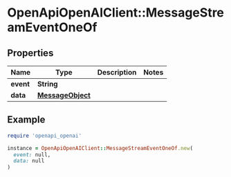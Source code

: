 # OpenApiOpenAIClient::MessageStreamEventOneOf

## Properties

| Name | Type | Description | Notes |
| ---- | ---- | ----------- | ----- |
| **event** | **String** |  |  |
| **data** | [**MessageObject**](MessageObject.md) |  |  |

## Example

```ruby
require 'openapi_openai'

instance = OpenApiOpenAIClient::MessageStreamEventOneOf.new(
  event: null,
  data: null
)
```

